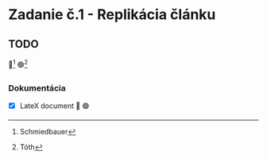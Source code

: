 # Zadanie č.1 - Replikácia článku
## TODO
🔵[^1] 🟢[^2]
### Dokumentácia
- [X] LateX document 🔵 🟢
[^1]: Schmiedbauer
[^2]: Tóth
